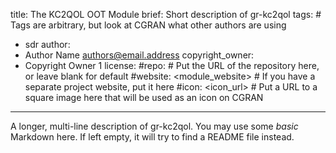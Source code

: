 title: The KC2QOL OOT Module
brief: Short description of gr-kc2qol
tags: # Tags are arbitrary, but look at CGRAN what other authors are using
  - sdr
author:
  - Author Name <authors@email.address>
copyright_owner:
  - Copyright Owner 1
license:
#repo: # Put the URL of the repository here, or leave blank for default
#website: <module_website> # If you have a separate project website, put it here
#icon: <icon_url> # Put a URL to a square image here that will be used as an icon on CGRAN
---
A longer, multi-line description of gr-kc2qol.
You may use some *basic* Markdown here.
If left empty, it will try to find a README file instead.
